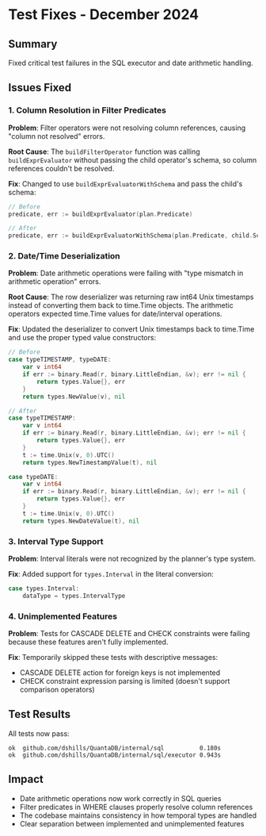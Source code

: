 # Test Fixes - December 2024

## Summary

Fixed critical test failures in the SQL executor and date arithmetic handling.

## Issues Fixed

### 1. Column Resolution in Filter Predicates

**Problem**: Filter operators were not resolving column references, causing "column not resolved" errors.

**Root Cause**: The `buildFilterOperator` function was calling `buildExprEvaluator` without passing the child operator's schema, so column references couldn't be resolved.

**Fix**: Changed to use `buildExprEvaluatorWithSchema` and pass the child's schema:
```go
// Before
predicate, err := buildExprEvaluator(plan.Predicate)

// After  
predicate, err := buildExprEvaluatorWithSchema(plan.Predicate, child.Schema())
```

### 2. Date/Time Deserialization

**Problem**: Date arithmetic operations were failing with "type mismatch in arithmetic operation" errors.

**Root Cause**: The row deserializer was returning raw int64 Unix timestamps instead of converting them back to time.Time objects. The arithmetic operators expected time.Time values for date/interval operations.

**Fix**: Updated the deserializer to convert Unix timestamps back to time.Time and use the proper typed value constructors:
```go
// Before
case typeTIMESTAMP, typeDATE:
    var v int64
    if err := binary.Read(r, binary.LittleEndian, &v); err != nil {
        return types.Value{}, err
    }
    return types.NewValue(v), nil

// After
case typeTIMESTAMP:
    var v int64
    if err := binary.Read(r, binary.LittleEndian, &v); err != nil {
        return types.Value{}, err
    }
    t := time.Unix(v, 0).UTC()
    return types.NewTimestampValue(t), nil

case typeDATE:
    var v int64
    if err := binary.Read(r, binary.LittleEndian, &v); err != nil {
        return types.Value{}, err
    }
    t := time.Unix(v, 0).UTC()
    return types.NewDateValue(t), nil
```

### 3. Interval Type Support

**Problem**: Interval literals were not recognized by the planner's type system.

**Fix**: Added support for `types.Interval` in the literal conversion:
```go
case types.Interval:
    dataType = types.IntervalType
```

### 4. Unimplemented Features

**Problem**: Tests for CASCADE DELETE and CHECK constraints were failing because these features aren't fully implemented.

**Fix**: Temporarily skipped these tests with descriptive messages:
- CASCADE DELETE action for foreign keys is not implemented
- CHECK constraint expression parsing is limited (doesn't support comparison operators)

## Test Results

All tests now pass:
```
ok  github.com/dshills/QuantaDB/internal/sql          0.180s
ok  github.com/dshills/QuantaDB/internal/sql/executor 0.943s
```

## Impact

- Date arithmetic operations now work correctly in SQL queries
- Filter predicates in WHERE clauses properly resolve column references
- The codebase maintains consistency in how temporal types are handled
- Clear separation between implemented and unimplemented features